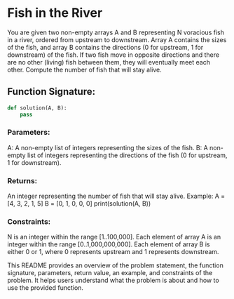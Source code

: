 # Fish in the River

You are given two non-empty arrays A and B representing N voracious fish in a river, ordered from upstream to downstream. Array A contains the sizes of the fish, and array B contains the directions (0 for upstream, 1 for downstream) of the fish. If two fish move in opposite directions and there are no other (living) fish between them, they will eventually meet each other. Compute the number of fish that will stay alive.

## Function Signature:

``` python
def solution(A, B):
    pass
```
### Parameters:
A: A non-empty list of integers representing the sizes of the fish.
B: A non-empty list of integers representing the directions of the fish (0 for upstream, 1 for downstream).
### Returns:
An integer representing the number of fish that will stay alive.
Example:
A = [4, 3, 2, 1, 5]
B = [0, 1, 0, 0, 0]
print(solution(A, B)) 
### Constraints:
N is an integer within the range [1..100,000].
Each element of array A is an integer within the range [0..1,000,000,000].
Each element of array B is either 0 or 1, where 0 represents upstream and 1 represents downstream.

This README provides an overview of the problem statement, the function signature, parameters, return value, an example, and constraints of the problem. It helps users understand what the problem is about and how to use the provided function.


